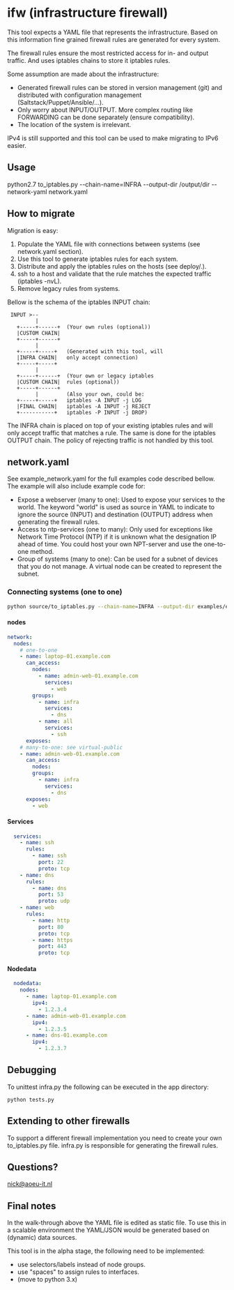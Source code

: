 # ifw (infrastructure firewall)
This tool expects a YAML file that represents the infrastructure. Based on this information fine grained firewall rules are generated for every system.

The firewall rules ensure the most restricted access for in- and output traffic. And uses iptables chains to store it iptables rules. 

Some assumption are made about the infrastructure:
 - Generated firewall rules can be stored in version management (git) and distributed with configuration management (Saltstack/Puppet/Ansible/...).
 - Only worry about INPUT/OUTPUT. More complex routing like FORWARDING can be done separately (ensure compatibility).
 - The location of the system is irrelevant.

IPv4 is still supported and this tool can be used to make migrating to IPv6 easier.

## Usage
python2.7 to_iptables.py --chain-name=INFRA --output-dir /output/dir --network-yaml network.yaml

## How to migrate
Migration is easy:
 1. Populate the YAML file with connections between systems (see network.yaml section).
 2. Use this tool to generate iptables rules for each system.
 3. Distribute and apply the iptables rules on the hosts (see deploy/.).
 4. ssh to a host and validate that the rule matches the expected traffic (iptables -nvL).
 5. Remove legacy rules from systems.
   
Bellow is the schema of the iptables INPUT chain:
```schema
 INPUT >--
         |
   +-----+------+  (Your own rules (optional))
   |CUSTOM CHAIN|  
   +-----+------+
         |
   +-----+-----+   (Generated with this tool, will
   |INFRA CHAIN|   only accept connection)
   +-----+-----+    
         |
   +-----+------+  (Your own or legacy iptables 
   |CUSTOM CHAIN|  rules (optional))
   +-----+------+
         |         (Also your own, could be:
   +-----+-----+   iptables -A INPUT -j LOG 
   |FINAL CHAIN|   iptables -A INPUT -j REJECT
   +-----------+   iptables -P INPUT -j DROP)
```

The INFRA chain is placed on top of your existing iptables rules and will only accept traffic that matches a rule. The same is done for the iptables OUTPUT chain. The policy of rejecting traffic is not handled by this tool. 

## network.yaml
See example\_network.yaml for the full examples code described bellow. The example will also include example code for:
 - Expose a webserver (many to one): Used to expose your services to the world. The keyword "world" is used as source in YAML to indicate to ignore the source (INPUT) and destination (OUTPUT) address when generating the firewall rules.
 - Access to ntp-services (one to many): Only used for exceptions like Network Time Protocol (NTP) if it is unknown what the designation IP ahead of time. You could host your own NPT-server and use the one-to-one method.
 - Group of systems (many to one): Can be used for a subnet of devices that you do not manage. A virtual node can be created to represent the subnet.

### Connecting systems (one to one)
```bash
python source/to_iptables.py --chain-name=INFRA --output-dir examples/example-01-out/ --network-yaml examples/example-01.yaml
```

#### nodes
```yaml
network:
  nodes:
    # one-to-one
    - name: laptop-01.example.com
      can_access:
        nodes:
          - name: admin-web-01.example.com
            services:
              - web 
        groups:
          - name: infra
            services:
              - dns
          - name: all
            services:
              - ssh
      exposes:
    # many-to-one: see virtual-public
    - name: admin-web-01.example.com
      can_access:
        nodes:
        groups:
          - name: infra
            services:
              - dns
      exposes:
        - web
```
#### Services
```yaml 
  services:
    - name: ssh
      rules:
        - name: ssh
          port: 22
          proto: tcp
    - name: dns
      rules:
        - name: dns
          port: 53
          proto: udp
    - name: web
      rules:
        - name: http
          port: 80
          proto: tcp
        - name: https
          port: 443
          proto: tcp
````
#### Nodedata
```yaml 
  nodedata:
    nodes:
      - name: laptop-01.example.com
        ipv4:
          - 1.2.3.4 
      - name: admin-web-01.example.com
        ipv4:
          - 1.2.3.5 
      - name: dns-01.example.com
        ipv4:
          - 1.2.3.7 
```

## Debugging
To unittest infra.py the following can be executed in the app directory:
```
python tests.py 
```

## Extending to other firewalls
To support a different firewall implementation you need to create your own to\_iptables.py file. infra.py is responsible for generating the firewall rules.

## Questions?
nick@aoeu-it.nl

## Final notes
In the walk-through above the YAML file is edited as static file. To use this in a scalable environment the YAML/JSON would be generated based on (dynamic) data sources. 

This tool is in the alpha stage, the following need to be implemented:
 - use selectors/labels instead of node groups.
 - use "spaces" to assign rules to interfaces.
 - (move to python 3.x)

